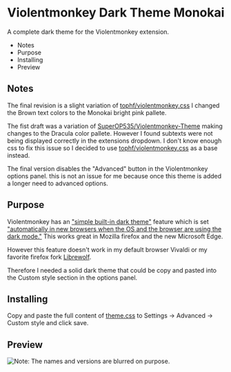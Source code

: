 # Violentmonkey Dark Theme Monokai
A complete dark theme for the Violentmonkey extension.

<!-- MarkdownTOC -->

- Notes
- Purpose
- Installing
- Preview

<!-- /MarkdownTOC -->

## Notes
The final revision is a slight variation of [tophf/violentmonkey.css](https://gist.github.com/tophf/cc109b0ba5cb98353c9ea51579c85ae2) I changed the Brown text colors to the Monokai bright pink pallete.

The fist draft was a variation of [SuperOP535/Violentmonkey-Theme](https://github.com/SuperOP535/Violentmonkey-Theme) making changes to the Dracula color pallete. However I found subtexts were not being displayed correctly in the extensions dropdown. I don't know enough css to fix this issue so I decided to use [tophf/violentmonkey.css](https://gist.github.com/tophf/cc109b0ba5cb98353c9ea51579c85ae2) as a base instead.

The final version disables the "Advanced" button in the Violentmonkey options panel. this is not an issue for me because once this theme is added a longer need to advanced options.

## Purpose
Violentmonkey has an ["simple built-in dark theme"](https://github.com/violentmonkey/violentmonkey/issues/456#issuecomment-536090171Violentmonkey) feature which is set ["automatically in new browsers when the OS and the browser are using the dark mode."](https://github.com/violentmonkey/violentmonkey/issues/456#issuecomment-536090171Violentmonkey) This works great in Mozilla firefox and the new Microsoft Edge. 

However this feature doesn't work in my default browser Vivaldi or my favorite firefox fork [Librewolf](https://librewolf-community.gitlab.io).

Therefore I needed a solid dark theme that could be copy and pasted into the Custom style section in the options panel.

## Installing
Copy and paste the full content of [theme.css](https://raw.githubusercontent.com/BelArvardan/Violentmonkey-Theme-Monokai/master/theme.css) to Settings -> Advanced -> Custom style and click save.

## Preview
![Note: The names and versions are blurred on purpose.](https://raw.githubusercontent.com/BelArvardan/Violentmonkey-Theme-Monokai/master/preview.png)


